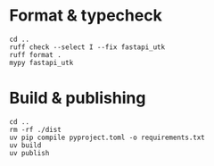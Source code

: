 
# Format & typecheck

```shell
cd ..
ruff check --select I --fix fastapi_utk
ruff format .
mypy fastapi_utk 
```


# Build & publishing

```shell
cd ..
rm -rf ./dist
uv pip compile pyproject.toml -o requirements.txt
uv build
uv publish
```
